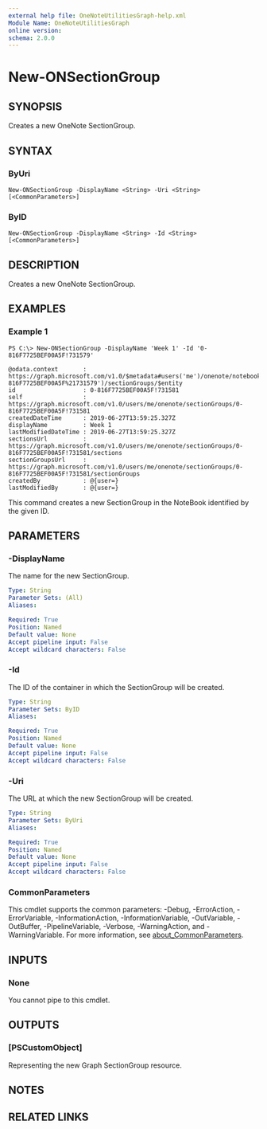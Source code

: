 ```yaml
---
external help file: OneNoteUtilitiesGraph-help.xml
Module Name: OneNoteUtilitiesGraph
online version:
schema: 2.0.0
---
```


# New-ONSectionGroup

## SYNOPSIS
Creates a new OneNote SectionGroup.

## SYNTAX

### ByUri
```
New-ONSectionGroup -DisplayName <String> -Uri <String> [<CommonParameters>]
```

### ByID
```
New-ONSectionGroup -DisplayName <String> -Id <String> [<CommonParameters>]
```

## DESCRIPTION
Creates a new OneNote SectionGroup.

## EXAMPLES

### Example 1
```
PS C:\> New-ONSectionGroup -DisplayName 'Week 1' -Id '0-816F7725BEF00A5F!731579'

@odata.context       : https://graph.microsoft.com/v1.0/$metadata#users('me')/onenote/notebooks('0-816F7725BEF00A5F%21731579')/sectionGroups/$entity
id                   : 0-816F7725BEF00A5F!731581
self                 : https://graph.microsoft.com/v1.0/users/me/onenote/sectionGroups/0-816F7725BEF00A5F!731581
createdDateTime      : 2019-06-27T13:59:25.327Z
displayName          : Week 1
lastModifiedDateTime : 2019-06-27T13:59:25.327Z
sectionsUrl          : https://graph.microsoft.com/v1.0/users/me/onenote/sectionGroups/0-816F7725BEF00A5F!731581/sections
sectionGroupsUrl     : https://graph.microsoft.com/v1.0/users/me/onenote/sectionGroups/0-816F7725BEF00A5F!731581/sectionGroups
createdBy            : @{user=}
lastModifiedBy       : @{user=}
```

This command creates a new SectionGroup in the NoteBook identified by the given ID.

## PARAMETERS

### -DisplayName
The name for the new SectionGroup.

```yaml
Type: String
Parameter Sets: (All)
Aliases:

Required: True
Position: Named
Default value: None
Accept pipeline input: False
Accept wildcard characters: False
```

### -Id
The ID of the container in which the SectionGroup will be created.

```yaml
Type: String
Parameter Sets: ByID
Aliases:

Required: True
Position: Named
Default value: None
Accept pipeline input: False
Accept wildcard characters: False
```

### -Uri
The URL at which the new SectionGroup will be created.

```yaml
Type: String
Parameter Sets: ByUri
Aliases:

Required: True
Position: Named
Default value: None
Accept pipeline input: False
Accept wildcard characters: False
```

### CommonParameters
This cmdlet supports the common parameters: -Debug, -ErrorAction, -ErrorVariable, -InformationAction, -InformationVariable, -OutVariable, -OutBuffer, -PipelineVariable, -Verbose, -WarningAction, and -WarningVariable. For more information, see [about_CommonParameters](http://go.microsoft.com/fwlink/?LinkID=113216).

## INPUTS

### None
You cannot pipe to this cmdlet.

## OUTPUTS

### [PSCustomObject]
Representing the new Graph SectionGroup resource.

## NOTES

## RELATED LINKS
